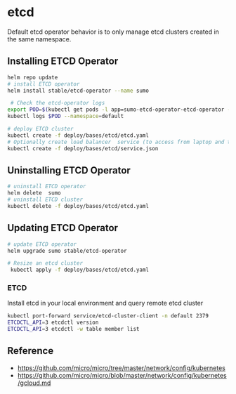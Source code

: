 # etcd

Default etcd operator behavior is to only manage etcd clusters created in the same namespace.

## Installing ETCD Operator

```bash
helm repo update
# install ETCD operator
helm install stable/etcd-operator --name sumo

 # Check the etcd-operator logs
export POD=$(kubectl get pods -l app=sumo-etcd-operator-etcd-operator --namespace default --output name)
kubectl logs $POD --namespace=default

# deploy ETCD cluster
kubectl create -f deploy/bases/etcd/etcd.yaml
# Optionally create load balancer  service (to access from laptop and test etcd is responding)
kubectl create -f deploy/bases/etcd/service.json
```

## Uninstalling ETCD Operator

```bash
# uninstall ETCD operator
helm delete  sumo
# uninstall ETCD cluster
kubectl delete -f deploy/bases/etcd/etcd.yaml
```

## Updating ETCD Operator

```bash
# update ETCD operator
helm upgrade sumo stable/etcd-operator

# Resize an etcd cluster
 kubectl apply -f deploy/bases/etcd/etcd.yaml
```

### ETCD

Install etcd in your local environment and query remote etcd cluster

```bash
kubectl port-forward service/etcd-cluster-client -n default 2379
ETCDCTL_API=3 etcdctl version
ETCDCTL_API=3 etcdctl -w table member list
```

## Reference

- https://github.com/micro/micro/tree/master/network/config/kubernetes
- https://github.com/micro/micro/blob/master/network/config/kubernetes/gcloud.md
